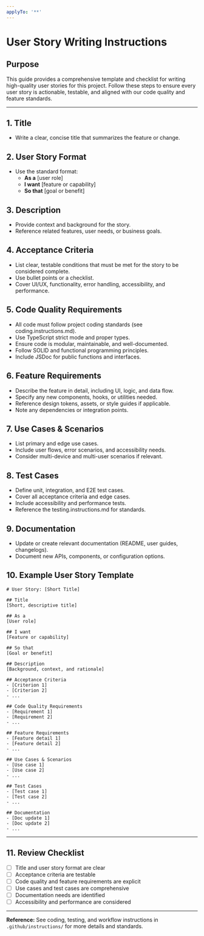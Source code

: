 ```yaml
---
applyTo: '**'
---
```

# User Story Writing Instructions

## Purpose
This guide provides a comprehensive template and checklist for writing high-quality user stories for this project. Follow these steps to ensure every user story is actionable, testable, and aligned with our code quality and feature standards.

---

## 1. Title
- Write a clear, concise title that summarizes the feature or change.

## 2. User Story Format
- Use the standard format:
  - **As a** [user role]
  - **I want** [feature or capability]
  - **So that** [goal or benefit]

## 3. Description
- Provide context and background for the story.
- Reference related features, user needs, or business goals.

## 4. Acceptance Criteria
- List clear, testable conditions that must be met for the story to be considered complete.
- Use bullet points or a checklist.
- Cover UI/UX, functionality, error handling, accessibility, and performance.

## 5. Code Quality Requirements
- All code must follow project coding standards (see coding.instructions.md).
- Use TypeScript strict mode and proper types.
- Ensure code is modular, maintainable, and well-documented.
- Follow SOLID and functional programming principles.
- Include JSDoc for public functions and interfaces.

## 6. Feature Requirements
- Describe the feature in detail, including UI, logic, and data flow.
- Specify any new components, hooks, or utilities needed.
- Reference design tokens, assets, or style guides if applicable.
- Note any dependencies or integration points.

## 7. Use Cases & Scenarios
- List primary and edge use cases.
- Include user flows, error scenarios, and accessibility needs.
- Consider multi-device and multi-user scenarios if relevant.

## 8. Test Cases
- Define unit, integration, and E2E test cases.
- Cover all acceptance criteria and edge cases.
- Include accessibility and performance tests.
- Reference the testing.instructions.md for standards.

## 9. Documentation
- Update or create relevant documentation (README, user guides, changelogs).
- Document new APIs, components, or configuration options.

## 10. Example User Story Template

```
# User Story: [Short Title]

## Title
[Short, descriptive title]

## As a
[User role]

## I want
[Feature or capability]

## So that
[Goal or benefit]

## Description
[Background, context, and rationale]

## Acceptance Criteria
- [Criterion 1]
- [Criterion 2]
- ...

## Code Quality Requirements
- [Requirement 1]
- [Requirement 2]
- ...

## Feature Requirements
- [Feature detail 1]
- [Feature detail 2]
- ...

## Use Cases & Scenarios
- [Use case 1]
- [Use case 2]
- ...

## Test Cases
- [Test case 1]
- [Test case 2]
- ...

## Documentation
- [Doc update 1]
- [Doc update 2]
- ...
```

---

## 11. Review Checklist
- [ ] Title and user story format are clear
- [ ] Acceptance criteria are testable
- [ ] Code quality and feature requirements are explicit
- [ ] Use cases and test cases are comprehensive
- [ ] Documentation needs are identified
- [ ] Accessibility and performance are considered

---

**Reference:** See coding, testing, and workflow instructions in `.github/instructions/` for more details and standards.
